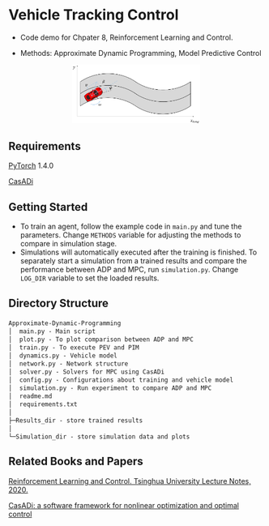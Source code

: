 # Vehicle Tracking Control

- Code demo for Chpater 8, Reinforcement Learning and Control.

- Methods: Approximate Dynamic Programming, Model Predictive Control

<div align=center>
<img src="utils/road.png" width = 50%/>
</div>

## Requirements

[PyTorch](https://pytorch.org/get-started/previous-versions/)  1.4.0

[CasADi](https://web.casadi.org/get/)


## Getting Started

- To train an agent, follow the example code in `main.py` and tune the parameters. Change `METHODS` variable for adjusting the methods to compare in simulation stage.
- Simulations will automatically executed after the training is finished. To separately start a simulation from a trained results and compare the performance between ADP and MPC, run `simulation.py`. Change `LOG_DIR` variable to set the loaded results.

## Directory Structure

```
Approximate-Dynamic-Programming
│  main.py - Main script
│  plot.py - To plot comparison between ADP and MPC
│  train.py - To execute PEV and PIM
│  dynamics.py - Vehicle model
│  network.py - Network structure
│  solver.py - Solvers for MPC using CasADi
│  config.py - Configurations about training and vehicle model
│  simulation.py - Run experiment to compare ADP and MPC
│  readme.md
│  requirements.txt
│
├─Results_dir - store trained results
│     
└─Simulation_dir - store simulation data and plots

```
## Related Books and Papers
[Reinforcement Learning and Control. Tsinghua University
Lecture Notes, 2020.](http://www.idlab-tsinghua.com/thulab/labweb/publications.html?typeId=3&_types)

[CasADi: a software framework for nonlinear optimization and optimal control](https://link.springer.com/article/10.1007/s12532-018-0139-4)



